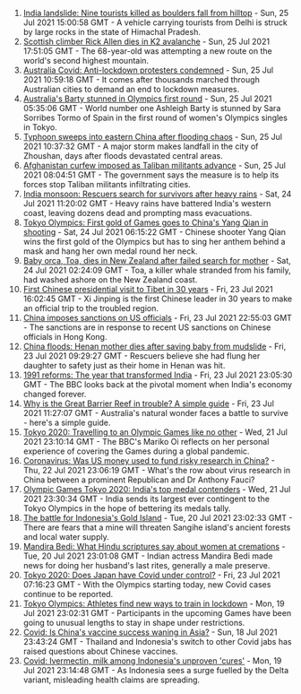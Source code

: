 1. [India landslide: Nine tourists killed as boulders fall from hilltop](https://www.bbc.co.uk/news/world-asia-india-57955964) - Sun, 25 Jul 2021 15:00:58 GMT - A vehicle carrying tourists from Delhi is struck by large rocks in the state of Himachal Pradesh.
2. [Scottish climber Rick Allen dies in K2 avalanche](https://www.bbc.co.uk/news/uk-scotland-57964217) - Sun, 25 Jul 2021 17:51:05 GMT - The 68-year-old was attempting a new route on the world's second highest mountain.
3. [Australia Covid: Anti-lockdown protesters condemned](https://www.bbc.co.uk/news/world-australia-57960044) - Sun, 25 Jul 2021 10:59:18 GMT - It comes after thousands marched through Australian cities to demand an end to lockdown measures.
4. [Australia's Barty stunned in Olympics first round](https://www.bbc.co.uk/sport/olympics/57959225) - Sun, 25 Jul 2021 05:35:06 GMT - World number one Ashleigh Barty is stunned by Sara Sorribes Tormo of Spain in the first round of women's Olympics singles in Tokyo.
5. [Typhoon sweeps into eastern China after flooding chaos](https://www.bbc.co.uk/news/world-asia-china-57955138) - Sun, 25 Jul 2021 10:37:32 GMT - A major storm makes landfall in the city of Zhoushan, days after floods devastated central areas.
6. [Afghanistan curfew imposed as Taliban militants advance](https://www.bbc.co.uk/news/world-asia-57933364) - Sun, 25 Jul 2021 08:04:51 GMT - The government says the measure is to help its forces stop Taliban militants infiltrating cities.
7. [India monsoon: Rescuers search for survivors after heavy rains](https://www.bbc.co.uk/news/world-asia-india-57952521) - Sat, 24 Jul 2021 11:20:02 GMT - Heavy rains have battered India's western coast, leaving dozens dead and prompting mass evacuations.
8. [Tokyo Olympics: First gold of Games goes to China's Yang Qian in shooting](https://www.bbc.co.uk/sport/olympics/57952436) - Sat, 24 Jul 2021 06:15:22 GMT - Chinese shooter Yang Qian wins the first gold of the Olympics but has to sing her anthem behind a mask and hang her own medal round her neck.
9. [Baby orca, Toa, dies in New Zealand after failed search for mother](https://www.bbc.co.uk/news/world-asia-57950919) - Sat, 24 Jul 2021 02:24:09 GMT - Toa, a killer whale stranded from his family, had washed ashore on the New Zealand coast.
10. [First Chinese presidential visit to Tibet in 30 years](https://www.bbc.co.uk/news/world-asia-china-57941893) - Fri, 23 Jul 2021 16:02:45 GMT - Xi Jinping is the first Chinese leader in 30 years to make an official trip to the troubled region.
11. [China imposes sanctions on US officials](https://www.bbc.co.uk/news/world-asia-china-57950720) - Fri, 23 Jul 2021 22:55:03 GMT - The sanctions are in response to recent US sanctions on Chinese officials in Hong Kong.
12. [China floods: Henan mother dies after saving baby from mudslide](https://www.bbc.co.uk/news/world-asia-china-57897474) - Fri, 23 Jul 2021 09:29:27 GMT - Rescuers believe she had flung her daughter to safety just as their home in Henan was hit.
13. [1991 reforms: The year that transformed India](https://www.bbc.co.uk/news/world-asia-india-57939341) - Fri, 23 Jul 2021 23:05:30 GMT - The BBC looks back at the pivotal moment when India's economy changed forever.
14. [Why is the Great Barrier Reef in trouble? A simple guide](https://www.bbc.co.uk/news/world-australia-57938858) - Fri, 23 Jul 2021 11:27:07 GMT - Australia's natural wonder faces a battle to survive - here's a simple guide.
15. [Tokyo 2020: Travelling to an Olympic Games like no other](https://www.bbc.co.uk/news/world-asia-57913517) - Wed, 21 Jul 2021 23:10:14 GMT - The BBC's Mariko Oi reflects on her personal experience of covering the Games during a global pandemic.
16. [Coronavirus: Was US money used to fund risky research in China?](https://www.bbc.co.uk/news/57932699) - Thu, 22 Jul 2021 23:06:19 GMT - What's the row about virus research in China between a prominent Republican and Dr Anthony Fauci?
17. [Olympic Games Tokyo 2020: India's top medal contenders](https://www.bbc.co.uk/news/world-asia-india-57913544) - Wed, 21 Jul 2021 23:30:34 GMT - India sends its largest ever contingent to the Tokyo Olympics in the hope of bettering its medals tally.
18. [The battle for Indonesia's Gold Island](https://www.bbc.co.uk/news/world-asia-57902815) - Tue, 20 Jul 2021 23:02:33 GMT - There are fears that a mine will threaten Sangihe island's ancient forests and local water supply.
19. [Mandira Bedi: What Hindu scriptures say about women at cremations](https://www.bbc.co.uk/news/world-asia-india-57894855) - Tue, 20 Jul 2021 23:01:08 GMT - Indian actress Mandira Bedi made news for doing her husband's last rites, generally a male preserve.
20. [Tokyo 2020: Does Japan have Covid under control?](https://www.bbc.co.uk/news/57556978) - Fri, 23 Jul 2021 07:16:23 GMT - With the Olympics starting today, new Covid cases continue to be reported.
21. [Tokyo Olympics: Athletes find new ways to train in lockdown](https://www.bbc.co.uk/news/world-asia-57887074) - Mon, 19 Jul 2021 23:02:31 GMT - Participants in the upcoming Games have been going to unusual lengths to stay in shape under restrictions.
22. [Covid: Is China's vaccine success waning in Asia?](https://www.bbc.co.uk/news/world-asia-57845644) - Sun, 18 Jul 2021 23:43:24 GMT - Thailand and Indonesia's switch to other Covid jabs has raised questions about Chinese vaccines.
23. [Covid: Ivermectin, milk among Indonesia's unproven 'cures'](https://www.bbc.co.uk/news/world-asia-pacific-57838033) - Mon, 19 Jul 2021 23:14:48 GMT - As Indonesia sees a surge fuelled by the Delta variant, misleading health claims are spreading.
